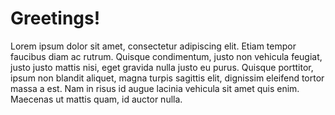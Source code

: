 # Greetings!

Lorem ipsum dolor sit amet, consectetur adipiscing elit. Etiam tempor faucibus diam ac rutrum. Quisque condimentum, justo non vehicula feugiat, justo justo mattis nisi, eget gravida nulla justo eu purus. Quisque porttitor, ipsum non blandit aliquet, magna turpis sagittis elit, dignissim eleifend tortor massa a est. Nam in risus id augue lacinia vehicula sit amet quis enim. Maecenas ut mattis quam, id auctor nulla.

